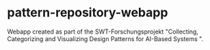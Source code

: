 # pattern-repository-webapp
Webapp created as part of the SWT-Forschungsprojekt "Collecting, Categorizing and Visualizing Design Patterns for AI-Based Systems ".

